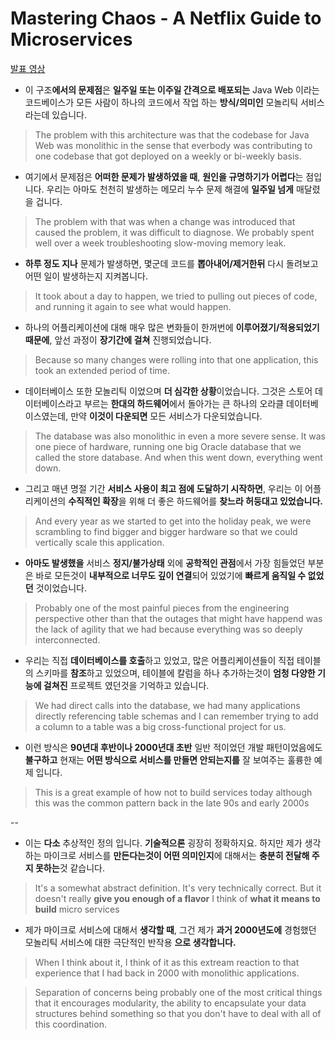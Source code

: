 # Mastering Chaos - A Netflix Guide to Microservices 
[발표 영상](https://www.youtube.com/watch?v=CZ3wIuvmHeM)

- 이 구조**에서의 문제점**은 **일주일 또는 이주일 간격으로 배포되는** Java Web 이라는 코드베이스가 모든 사람이 하나의 코드에서 작업 하는 **방식/의미인** 모놀리틱 서비스라는데 있습니다.
> The problem with this architecture was that the codebase for Java Web was monolithic in the sense that everbody was contributing to one codebase that got deployed on a weekly or bi-weekly basis.

- 여기에서 문제점은 **어떠한 문제가 발생하였을 때**, **원인을 규명하기가 어렵다**는 점입니다. 우리는 아마도 천천히 발생하는 메모리 누수 문제 해결에 **일주일 넘게** 매달렸을 겁니다. 
> The problem with that was when a change was introduced that caused the problem, it was difficult to diagnose. We probably spent well over a week troubleshooting slow-moving memory leak. 

- **하루 정도 지나** 문제가 발생하면, 몇군데 코드를 **뽑아내어/제거한뒤** 다시 돌려보고 어떤 일이 발생하는지 지켜봅니다. 
> It took about a day to happen, we tried to pulling out pieces of code, and running it again to see what would happen.

- 하나의 어플리케이션에 대해 매우 많은 변화들이 한꺼번에 **이루어졌기/적용되었기 때문에**, 앞선 과정이 **장기간에 걸쳐** 진행되었습니다.
> Because so many changes were rolling into that one application, this took an extended period of time.

- 데이터베이스 또한 모놀리틱 이었으며 **더 심각한 상황**이었습니다. 그것은 스토어 데이터베이스라고 부르는 **한대의 하드웨어**에서 돌아가는 큰 하나의 오라클 데이터베이스였는데, 만약 **이것이 다운되면** 모든 서비스가 다운되었습니다.  
> The database was also monolithic in even a more severe sense. It was one piece of hardware, running one big Oracle database that we called the store database. And when this went down, everything went down. 

- 그리고 매년 명절 기간 **서비스 사용이 최고 점에 도달하기 시작하면**, 우리는 이 어플리케이션의 **수직적인 확장**을 위해 더 좋은 하드웨어를 **찾느라 허둥대고 있었습니다.**
> And every year as we started to get into the holiday peak, we were scrambling to find bigger and bigger hardware so that we could vertically scale this application.

- **아마도 발생했을** 서비스 **정지/불가상태** 외에 **공학적인 관점**에서 가장 힘들었던 부분은 바로 모든것이 **내부적으로 너무도 깊이 연결**되어 있었기에 **빠르게 움직일 수 없었던** 것이었습니다. 
> Probably one of the most painful pieces from the engineering perspective other than that the outages that might have happend was the lack of agility that we had because everything was so deeply interconnected.

- 우리는 직접 **데이터베이스를 호출**하고 있었고, 많은 어플리케이션들이 직접 테이블의 스키마를 **참조**하고 있었으며, 테이블에 칼럼을 하나 추가하는것이 **엄청 다양한 기능에 걸쳐진** 프로젝트 였던것을 기억하고 있습니다. 
> We had direct calls into the database, we had many applications directly referencing table schemas and I can remember trying to add a column to a table was a big cross-functional project for us. 

- 이런 방식은 **90년대 후반이나 2000년대 초반** 일반 적이었던 개발 패턴이었음에도 **불구하고** 현재는 **어떤 방식으로 서비스를 만들면 안되는지를** 잘 보여주는 훌륭한 예제 입니다. 
> This is a great example of how not to build services today although this was the common pattern back in the late 90s and early 2000s

--

- 이는 **다소** 추상적인 정의 입니다. **기술적으론** 굉장히 정확하지요. 하지만 제가 생각하는 마이크로 서비스를 **만든다는것이 어떤 의미인지**에 대해서는 **충분히 전달해 주지 못하는**것 같습니다. 
> It's a somewhat abstract definition. It's very technically correct. But it doesn't really **give you enough of a flavor** I think of **what it means to build** micro services

- 제가 마이크로 서비스에 대해서 **생각할 때**, 그건 제가 **과거 2000년도에** 경험했던 모놀리틱 서비스에 대한 극단적인 반작용 **으로 생각합니다.**
> When I think about it, I think of it as this extream reaction to that experience that I had back in 2000 with monolithic applications. 

> Separation of concerns being probably one of the most critical things that it encourages modularity, the ability to encapsulate your data structures behind something so that you don't have to deal with all of this coordination. 
